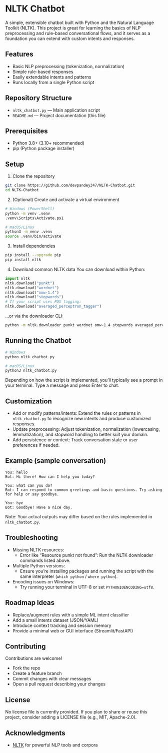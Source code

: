 # NLTK Chatbot

A simple, extensible chatbot built with Python and the Natural Language Toolkit (NLTK). This project is great for learning the basics of NLP preprocessing and rule-based conversational flows, and it serves as a foundation you can extend with custom intents and responses.

## Features

- Basic NLP preprocessing (tokenization, normalization)
- Simple rule-based responses
- Easily extendable intents and patterns
- Runs locally from a single Python script

## Repository Structure

- `nltk_chatbot.py` — Main application script
- `README.md` — Project documentation (this file)

## Prerequisites

- Python 3.8+ (3.10+ recommended)
- pip (Python package installer)

## Setup

1) Clone the repository
```bash
git clone https://github.com/devpandey347/NLTK-Chatbot.git
cd NLTK-Chatbot
```

2) (Optional) Create and activate a virtual environment
```bash
# Windows (PowerShell)
python -m venv .venv
.venv\Scripts\Activate.ps1

# macOS/Linux
python3 -m venv .venv
source .venv/bin/activate
```

3) Install dependencies
```bash
pip install --upgrade pip
pip install nltk
```

4) Download common NLTK data
You can download within Python:
```python
import nltk
nltk.download("punkt")
nltk.download("wordnet")
nltk.download("omw-1.4")
nltk.download("stopwords")
# If your script uses POS tagging:
nltk.download("averaged_perceptron_tagger")
```

…or via the downloader CLI:
```bash
python -m nltk.downloader punkt wordnet omw-1.4 stopwords averaged_perceptron_tagger
```

## Running the Chatbot

```bash
# Windows
python nltk_chatbot.py

# macOS/Linux
python3 nltk_chatbot.py
```

Depending on how the script is implemented, you’ll typically see a prompt in your terminal. Type a message and press Enter to chat.

## Customization

- Add or modify patterns/intents: Extend the rules or patterns in `nltk_chatbot.py` to recognize new intents and produce customized responses.
- Update preprocessing: Adjust tokenization, normalization (lowercasing, lemmatization), and stopword handling to better suit your domain.
- Add persistence or context: Track conversation state or user preferences if needed.

## Example (sample conversation)

```
You: hello
Bot: Hi there! How can I help you today?

You: what can you do?
Bot: I can respond to common greetings and basic questions. Try asking for help or say goodbye.

You: bye
Bot: Goodbye! Have a nice day.
```

Note: Your actual outputs may differ based on the rules implemented in `nltk_chatbot.py`.

## Troubleshooting

- Missing NLTK resources:
  - Error like “Resource punkt not found”: Run the NLTK downloader commands listed above.
- Multiple Python versions:
  - Ensure you’re installing packages and running the script with the same interpreter (`which python` / `where python`).
- Encoding issues on Windows:
  - Try running your terminal in UTF-8 or set `PYTHONIOENCODING=utf8`.

## Roadmap Ideas

- Replace/augment rules with a simple ML intent classifier
- Add a small intents dataset (JSON/YAML)
- Introduce context tracking and session memory
- Provide a minimal web or GUI interface (Streamlit/FastAPI)

## Contributing

Contributions are welcome!
- Fork the repo
- Create a feature branch
- Commit changes with clear messages
- Open a pull request describing your changes

## License

No license file is currently provided. If you plan to share or reuse this project, consider adding a LICENSE file (e.g., MIT, Apache-2.0).

## Acknowledgments

- [NLTK](https://www.nltk.org/) for powerful NLP tools and corpora

